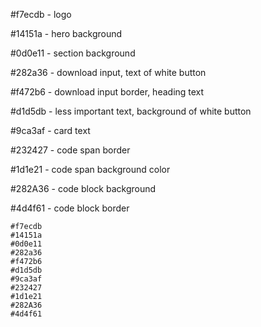 #f7ecdb - logo

#14151a - hero background

#0d0e11 - section background

#282a36 - download input, text of white button

#f472b6 - download input border, heading text

#d1d5db - less important text, background of white button

#9ca3af - card text

#232427 - code span border

#1d1e21 - code span background color

#282A36 - code block background

#4d4f61 - code block border

```
#f7ecdb
#14151a
#0d0e11
#282a36
#f472b6
#d1d5db
#9ca3af
#232427
#1d1e21
#282A36
#4d4f61
```

